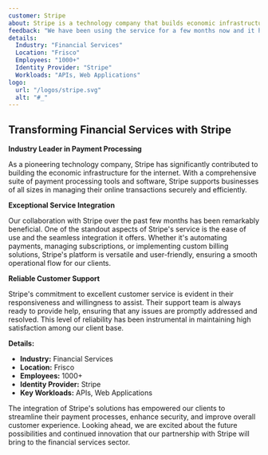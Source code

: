 ```yaml
---
customer: Stripe
about: Stripe is a technology company that builds economic infrastructure for the internet. Businesses of every size—from new startups to public companies—use our software to accept payments and manage their businesses online.
feedback: "We have been using the service for a few months now and it has been great. The biggest advantage is that it is very easy to use and the integration is seamless. The customer service is also very good and they are always available to help."
details:
  Industry: "Financial Services"
  Location: "Frisco"
  Employees: "1000+"
  Identity Provider: "Stripe"
  Workloads: "APIs, Web Applications"
logo:
  url: "/logos/stripe.svg"
  alt: "#_"
---
```

## Transforming Financial Services with Stripe

**Industry Leader in Payment Processing**

As a pioneering technology company, Stripe has significantly contributed to building the economic infrastructure for the internet. With a comprehensive suite of payment processing tools and software, Stripe supports businesses of all sizes in managing their online transactions securely and efficiently.

**Exceptional Service Integration**

Our collaboration with Stripe over the past few months has been remarkably beneficial. One of the standout aspects of Stripe's service is the ease of use and the seamless integration it offers. Whether it's automating payments, managing subscriptions, or implementing custom billing solutions, Stripe's platform is versatile and user-friendly, ensuring a smooth operational flow for our clients.

**Reliable Customer Support**

Stripe's commitment to excellent customer service is evident in their responsiveness and willingness to assist. Their support team is always ready to provide help, ensuring that any issues are promptly addressed and resolved. This level of reliability has been instrumental in maintaining high satisfaction among our client base.

**Details:**

- **Industry:** Financial Services
- **Location:** Frisco
- **Employees:** 1000+
- **Identity Provider:** Stripe
- **Key Workloads:** APIs, Web Applications

The integration of Stripe's solutions has empowered our clients to streamline their payment processes, enhance security, and improve overall customer experience. Looking ahead, we are excited about the future possibilities and continued innovation that our partnership with Stripe will bring to the financial services sector.

